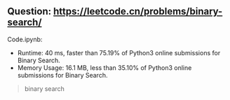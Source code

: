 ## Question: https://leetcode.cn/problems/binary-search/

Code.ipynb:
* Runtime: 40 ms, faster than 75.19% of Python3 online submissions for Binary Search.
* Memory Usage: 16.1 MB, less than 35.10% of Python3 online submissions for Binary Search.
> binary search
